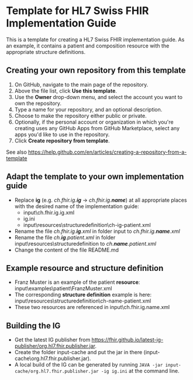 # Template for HL7 Swiss FHIR Implementation Guide
This is a template for creating a HL7 Swiss FHIR implementation guide.
As an example, it contains a patient and composition resource with the appropriate structure definitions.

## Creating your own repository from this template
1. On GitHub, navigate to the main page of the repository.
2. Above the file list, click **Use this template**. 
3. Use the **Owner** drop-down menu, and select the account you want to own the repository. 
4. Type a name for your repository, and an optional description. 
5. Choose to make the repository either public or private.
6. Optionally, if the personal account or organization in which you're creating uses any GitHub Apps from GitHub Marketplace, select any apps you'd like to use in the repository.
7. Click **Create repository from template**.

See also https://help.github.com/en/articles/creating-a-repository-from-a-template

## Adapt the template to your own implementation guide
* Replace **ig** (e.g. *ch.fhir.ig.**ig*** &rarr; *ch.fhir.ig.**name***) at all appropriate places with the desired name of the implementation guide:  
    * input\ch.fhir.ig.ig.xml
    * ig.ini
    * input\resources\structuredefinition\ch-ig-patient.xml
* Rename the file *ch.fhir.ig.**ig**.xml* in folder input to *ch.fhir.ig.**name**.xml*
* Rename the file *ch.**ig**.patient.xml* in folder input\resources\structuredefinition to *ch.**name**.patient.xml*
* Change the content of the file README.md

## Example resource and structure definition
* Franz Muster is an example of the patient **resource**: input\examples\patient\FranzMuster.xml
* The corresponding **structure definition** example is here: input\resources\structuredefinition\ch-name-patient.xml
* These two resources are referenced in input\ch.fhir.ig.name.xml

## Building the IG
* Get the latest IG publisher from https://fhir.github.io/latest-ig-publisher/org.hl7.fhir.publisher.jar. 
* Create the folder input-cache and put the jar in there (input-cache\org.hl7.fhir.publisher.jar).
* A local build of the IG can be generated by running `JAVA -jar input-cache/org.hl7.fhir.publisher.jar -ig ig.ini` at the command line.
